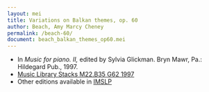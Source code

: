 ```yaml
---
layout: mei
title: Variations on Balkan themes, op. 60
author: Beach, Amy Marcy Cheney
permalink: /beach-60/
document: beach_balkan_themes_op60.mei
---
```


- In *Music for piano. II,* edited by Sylvia Glickman. Bryn Mawr, Pa.: Hildegard Pub., 1997.
- <a href="https://tufts-primo.hosted.exlibrisgroup.com/permalink/f/bnf7qa/01TUN_ALMA2187518310003851">Music Library Stacks M22.B35 G62 1997</a>
- Other editions available in <a href="https://imslp.org/wiki/Variations_on_Balkan_Themes%2C_Op.60_(Beach%2C_Amy_Marcy)" target="_blank">IMSLP</a>